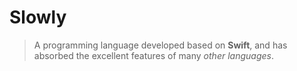 # Slowly

>  A programming language developed based on **Swift**, and has absorbed the excellent features of many *other languages*.

